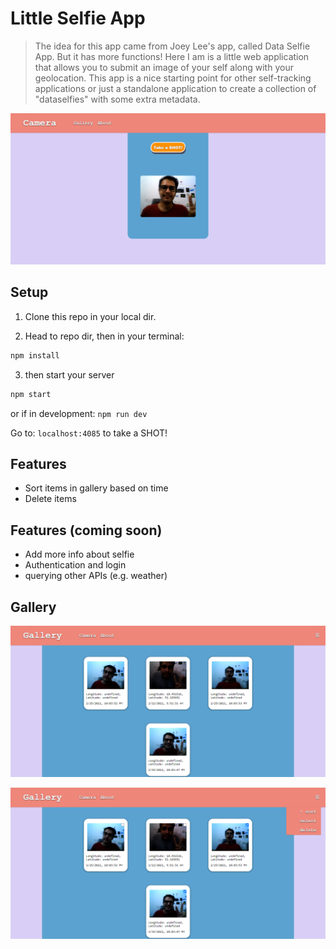 # Little Selfie App
> The idea for this app came from Joey Lee's app, called Data Selfie App. But it has more functions! 
> Here I am is a little web application that allows you to submit an image of your self along with your geolocation. This app is a nice starting point for other self-tracking applications or just a standalone application to create a collection of "dataselfies" with some extra metadata.

![](assets/little-selfie.png)


## Setup
1. Clone this repo in your local dir.

2. Head to repo dir, then in your terminal:
```sh
npm install
```

3. then start your server
```sh
npm start
```
or if in development: `npm run dev`

Go to: `localhost:4085` to take a SHOT!

## Features

- Sort items in gallery based on time
- Delete items

## Features (coming soon)

- Add more info about selfie
- Authentication and login
- querying other APIs (e.g. weather)


## Gallery

![send a photo!](assets/gallery.png)

![view your posts](assets/gallery2.png)

